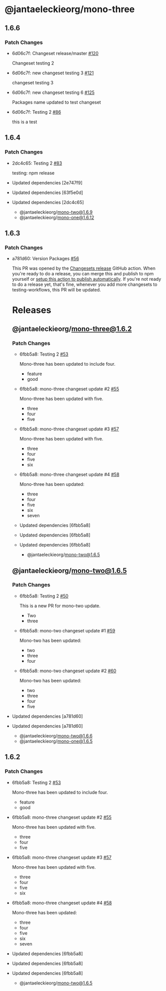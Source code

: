 # @jantaeleckieorg/mono-three

## 1.6.6

### Patch Changes

- 6d06c7f: Changeset release/master [#120](https://github.com/JantaeLeckie/monorepo-release-changesets/pull/120)

  Changeset testing 2

- 6d06c7f: new changeset testing 3 [#121](https://github.com/JantaeLeckie/monorepo-release-changesets/pull/121)

  changeset testing 3

- 6d06c7f: new changeset testing 6 [#125](https://github.com/JantaeLeckie/monorepo-release-changesets/pull/125)

  Packages name updated to test changeset

- 6d06c7f: Testing 2 [#86](https://github.com/JantaeLeckie/monorepo-release-changesets/pull/86)

  this is a test

## 1.6.4

### Patch Changes

- 2dc4c65: Testing 2 [#83](https://github.com/JantaeLeckie/monorepo-release-changesets/pull/83)

  testing: npm release

- Updated dependencies [2e747f9]
- Updated dependencies [63f5e0d]
- Updated dependencies [2dc4c65]
  - @jantaeleckieorg/mono-two@1.6.9
  - @jantaeleckieorg/mono-one@1.6.12

## 1.6.3

### Patch Changes

- a781d60: Version Packages [#56](https://github.com/JantaeLeckie/monorepo-release-changesets/pull/56)

  This PR was opened by the [Changesets release](https://github.com/changesets/action) GitHub action. When you're ready to do a release, you can merge this and publish to npm yourself or [setup this action to publish automatically](https://github.com/changesets/action#with-publishing). If you're not ready to do a release yet, that's fine, whenever you add more changesets to testing-workflows, this PR will be updated.

  # Releases

  ## @jantaeleckieorg/mono-three@1.6.2

  ### Patch Changes

  - 6fbb5a8: Testing 2 [#53](https://github.com/JantaeLeckie/monorepo-release-changesets/pull/53)

    Mono-three has been updated to include four.

    - feature
    - good

  - 6fbb5a8: mono-three changeset update #2 [#55](https://github.com/JantaeLeckie/monorepo-release-changesets/pull/55)

    Mono-three has been updated with five.

    - three
    - four
    - five

  - 6fbb5a8: mono-three changeset update #3 [#57](https://github.com/JantaeLeckie/monorepo-release-changesets/pull/57)

    Mono-three has been updated with five.

    - three
    - four
    - five
    - six

  - 6fbb5a8: mono-three changeset update #4 [#58](https://github.com/JantaeLeckie/monorepo-release-changesets/pull/58)

    Mono-three has been updated:

    - three
    - four
    - five
    - six
    - seven

  - Updated dependencies [6fbb5a8]
  - Updated dependencies [6fbb5a8]
  - Updated dependencies [6fbb5a8]
    - @jantaeleckieorg/mono-two@1.6.5

  ## @jantaeleckieorg/mono-two@1.6.5

  ### Patch Changes

  - 6fbb5a8: Testing 2 [#50](https://github.com/JantaeLeckie/monorepo-release-changesets/pull/50)

    This is a new PR for mono-two update.

    - Two
    - three

  - 6fbb5a8: mono-two changeset update #1 [#59](https://github.com/JantaeLeckie/monorepo-release-changesets/pull/59)

    Mono-two has been updated:

    - two
    - three
    - four

  - 6fbb5a8: mono-two changeset update #2 [#60](https://github.com/JantaeLeckie/monorepo-release-changesets/pull/60)

    Mono-two has been updated:

    - two
    - three
    - four
    - five

- Updated dependencies [a781d60]
- Updated dependencies [a781d60]
  - @jantaeleckieorg/mono-two@1.6.6
  - @jantaeleckieorg/mono-one@1.6.5

## 1.6.2

### Patch Changes

- 6fbb5a8: Testing 2 [#53](https://github.com/JantaeLeckie/monorepo-release-changesets/pull/53)

  Mono-three has been updated to include four.

  - feature
  - good

- 6fbb5a8: mono-three changeset update #2 [#55](https://github.com/JantaeLeckie/monorepo-release-changesets/pull/55)

  Mono-three has been updated with five.

  - three
  - four
  - five

- 6fbb5a8: mono-three changeset update #3 [#57](https://github.com/JantaeLeckie/monorepo-release-changesets/pull/57)

  Mono-three has been updated with five.

  - three
  - four
  - five
  - six

- 6fbb5a8: mono-three changeset update #4 [#58](https://github.com/JantaeLeckie/monorepo-release-changesets/pull/58)

  Mono-three has been updated:

  - three
  - four
  - five
  - six
  - seven

- Updated dependencies [6fbb5a8]
- Updated dependencies [6fbb5a8]
- Updated dependencies [6fbb5a8]
  - @jantaeleckieorg/mono-two@1.6.5
